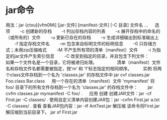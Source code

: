 # jar命令

用法：jar {ctxu}[vfm0Mi] [jar-文件] [manifest-文件] [-C 目录] 文件名 ... 　
选项
	　　-c 创建新的存档
	　　-t 列出存档内容的列表
	　　-x 展开存档中的命名的（或所有的〕文件
	　　-u 更新已存在的存档
	　　-v 生成详细输出到标准输出上
	　　-f 指定存档文件名
	　　-m 包含来自标明文件的标明信息
	　　-0 只存储方式；未用zip压缩格式
	　　-M 不产生所有项的清单（manifest〕文件
	　　-i 为指定的jar文件产生索引信息
	　　-C 改变到指定的目录，并且包含下列文件：　　
		　　如果一个文件名是一个目录，它将被递归处理。 　　
		　　清单（manifest〕文件名和存档文件名都需要被指定，按'm' 和 'f'标志指定的相同顺序。 　　
实例
	将两个class文件存档到一个名为 'classes.jar' 的存档文件中
		jar cvf classes.jar Foo.class Bar.class 　
	用一个存在的清单（manifest）文件 'mymanifest' 将 foo/ 目录下的所有文件存档到一个名为 'classes.jar' 的存档文件中：
		　　jar cvfm classes.jar mymanifest -C foo/ . 　
应用
	创建
		创建JAR文件：jar -cf First.jar -C classes/ .
		使用自定义清单内容创建JAR包：jar -cvfm First.jar a.txt -C classes/ .
	查看
		查看JAR包内容：jar -tf AntTest.jar
	解压缩
		该命令将First.jar解压缩到当前目录下。
			jar xf First.jar